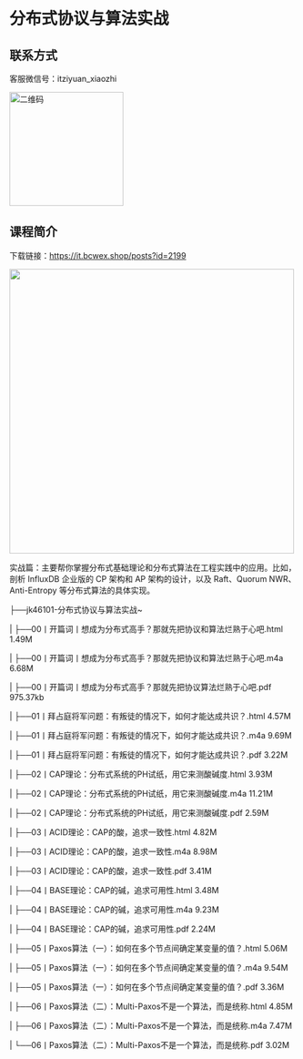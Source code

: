 # 分布式协议与算法实战

## 联系方式

客服微信号：itziyuan_xiaozhi

<img src="https://ziyuanyun.oss-cn-guangzhou.aliyuncs.com/common/20240614073449/666b82192834a.jpg" width="200" height="200" alt="二维码">

## 课程简介

下载链接：https://it.bcwex.shop/posts?id=2199

<img src="https://ziyuanyun.oss-cn-guangzhou.aliyuncs.com/yun/20240515153432/6644658844c68.jpg" width="500" alt="">

  实战篇：主要帮你掌握分布式基础理论和分布式算法在工程实践中的应用。比如，剖析 InfluxDB 企业版的 CP 架构和 AP 架构的设计，以及 Raft、Quorum NWR、Anti-Entropy 等分布式算法的具体实现。

 ├──jk46101-分布式协议与算法实战~

 | ├──00丨开篇词丨想成为分布式高手？那就先把协议和算法烂熟于心吧.html 1.49M

 | ├──00丨开篇词丨想成为分布式高手？那就先把协议和算法烂熟于心吧.m4a 6.68M

 | ├──00丨开篇词丨想成为分布式高手？那就先把协议算法烂熟于心吧.pdf 975.37kb

 | ├──01丨拜占庭将军问题：有叛徒的情况下，如何才能达成共识？.html 4.57M

 | ├──01丨拜占庭将军问题：有叛徒的情况下，如何才能达成共识？.m4a 9.69M

 | ├──01丨拜占庭将军问题：有叛徒的情况下，如何才能达成共识？.pdf 3.22M

 | ├──02丨CAP理论：分布式系统的PH试纸，用它来测酸碱度.html 3.93M

 | ├──02丨CAP理论：分布式系统的PH试纸，用它来测酸碱度.m4a 11.21M

 | ├──02丨CAP理论：分布式系统的PH试纸，用它来测酸碱度.pdf 2.59M

 | ├──03丨ACID理论：CAP的酸，追求一致性.html 4.82M

 | ├──03丨ACID理论：CAP的酸，追求一致性.m4a 8.98M

 | ├──03丨ACID理论：CAP的酸，追求一致性.pdf 3.41M

 | ├──04丨BASE理论：CAP的碱，追求可用性.html 3.48M

 | ├──04丨BASE理论：CAP的碱，追求可用性.m4a 9.23M

 | ├──04丨BASE理论：CAP的碱，追求可用性.pdf 2.24M

 | ├──05丨Paxos算法（一）：如何在多个节点间确定某变量的值？.html 5.06M

 | ├──05丨Paxos算法（一）：如何在多个节点间确定某变量的值？.m4a 9.54M

 | ├──05丨Paxos算法（一）：如何在多个节点间确定某变量的值？.pdf 3.36M

 | ├──06丨Paxos算法（二）：Multi-Paxos不是一个算法，而是统称.html 4.85M

 | ├──06丨Paxos算法（二）：Multi-Paxos不是一个算法，而是统称.m4a 7.47M

 | └──06丨Paxos算法（二）：Multi-Paxos不是一个算法，而是统称.pdf 3.02M

  